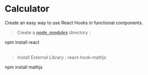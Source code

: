 # Calculator
Create an easy way to use React Hooks in functional components.

> Create a <ins>***node_modules***</ins> directory : <br />

npm install react <br />
<br />


> Install External Library : 
react-hook-mathjs

npm install mathjs



